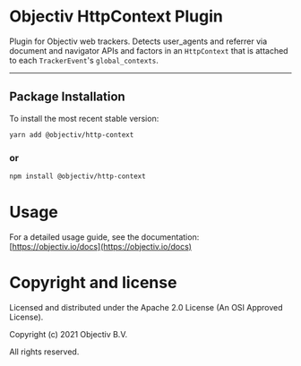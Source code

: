 # Objectiv HttpContext Plugin

Plugin for Objectiv web trackers. Detects user_agents and referrer via document and navigator APIs and factors in an `HttpContext` that is attached to each `TrackerEvent`'s `global_contexts`.

---
## Package Installation
To install the most recent stable version:

```sh
yarn add @objectiv/http-context
```

### or
```sh
npm install @objectiv/http-context
```

# Usage
For a detailed usage guide, see the documentation: [https://objectiv.io/docs](https://objectiv.io/docs)

# Copyright and license
Licensed and distributed under the Apache 2.0 License (An OSI Approved License).

Copyright (c) 2021 Objectiv B.V.

All rights reserved.
